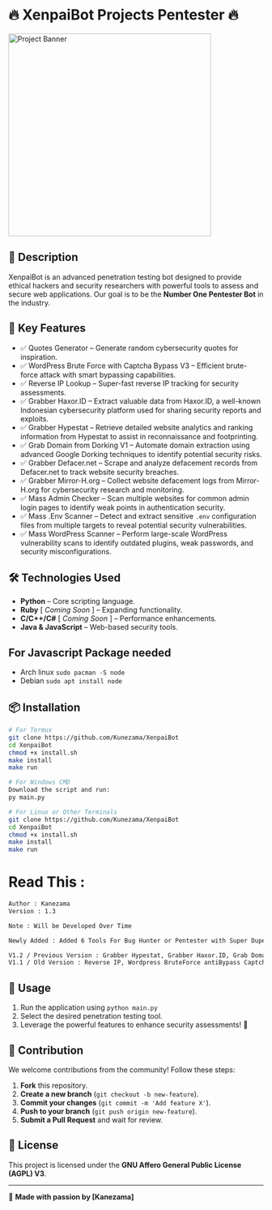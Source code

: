 # 🔥 XenpaiBot Projects Pentester 🔥

<img src="https://deposit.pictures/media/images/b3/b8/1c/b3b81c69f63a4226bb7d856a7b135f70.jpg" alt="Project Banner" width="400"/>

## 📌 Description
XenpaiBot is an advanced penetration testing bot designed to provide ethical hackers and security researchers with powerful tools to assess and secure web applications. Our goal is to be the **Number One Pentester Bot** in the industry.

## 🎯 Key Features
- ✅ Quotes Generator – Generate random cybersecurity quotes for inspiration.
- ✅ WordPress Brute Force with Captcha Bypass V3 – Efficient brute-force attack with smart bypassing capabilities.
- ✅ Reverse IP Lookup – Super-fast reverse IP tracking for security assessments.
- ✅ Grabber Haxor.ID – Extract valuable data from Haxor.ID, a well-known Indonesian cybersecurity platform used for sharing security reports and exploits.
- ✅ Grabber Hypestat – Retrieve detailed website analytics and ranking information from Hypestat to assist in reconnaissance and footprinting.
- ✅ Grab Domain from Dorking V1 – Automate domain extraction using advanced Google Dorking techniques to identify potential security risks.
- ✅ Grabber Defacer.net – Scrape and analyze defacement records from Defacer.net to track website security breaches.
- ✅ Grabber Mirror-H.org – Collect website defacement logs from Mirror-H.org for cybersecurity research and monitoring.
- ✅ Mass Admin Checker – Scan multiple websites for common admin login pages to identify weak points in authentication security.
- ✅ Mass .Env Scanner – Detect and extract sensitive `.env` configuration files from multiple targets to reveal potential security vulnerabilities.
- ✅ Mass WordPress Scanner – Perform large-scale WordPress vulnerability scans to identify outdated plugins, weak passwords, and security misconfigurations.

## 🛠️ Technologies Used
- **Python** – Core scripting language.
- **Ruby** [ *Coming Soon* ] – Expanding functionality.
- **C/C++/C#** [ *Coming Soon* ] – Performance enhancements.
- **Java & JavaScript** – Web-based security tools.

## For Javascript Package needed
- Arch linux ```sudo pacman -S node```
- Debian ```sudo apt install node```

## 📦 Installation
```bash
# For Termux
git clone https://github.com/Kunezama/XenpaiBot
cd XenpaiBot
chmod +x install.sh
make install
make run

# For Windows CMD
Download the script and run:
py main.py

# For Linux or Other Terminals
git clone https://github.com/Kunezama/XenpaiBot
cd XenpaiBot
chmod +x install.sh
make install
make run
```

# Read This :
```bash
Author : Kanezama
Version : 1.3

Note : Will be Developed Over Time

Newly Added : Added 6 Tools For Bug Hunter or Pentester with Super Duper Faster!, And Fix Some Bugs

V1.2 / Previous Version : Grabber Hypestat, Grabber Haxor.ID, Grab Domain By Dorking, And Improve the appearance of ‘main.py’ and upgrade it to be cooler and more luxurious, with Fix some Bugs,
V1.1 / Old Version : Reverse IP, Wordpress BruteForce antiBypass Captcha, And Fix Some Bugs
```

## 🚀 Usage
1. Run the application using `python main.py`
2. Select the desired penetration testing tool.
3. Leverage the powerful features to enhance security assessments! 🎉

## 🤝 Contribution
We welcome contributions from the community! Follow these steps:
1. **Fork** this repository.
2. **Create a new branch** (`git checkout -b new-feature`).
3. **Commit your changes** (`git commit -m 'Add feature X'`).
4. **Push to your branch** (`git push origin new-feature`).
5. **Submit a Pull Request** and wait for review.

## 📄 License
This project is licensed under the **GNU Affero General Public License (AGPL) V3**.

---

🚀 **Made with passion by [Kanezama]**
